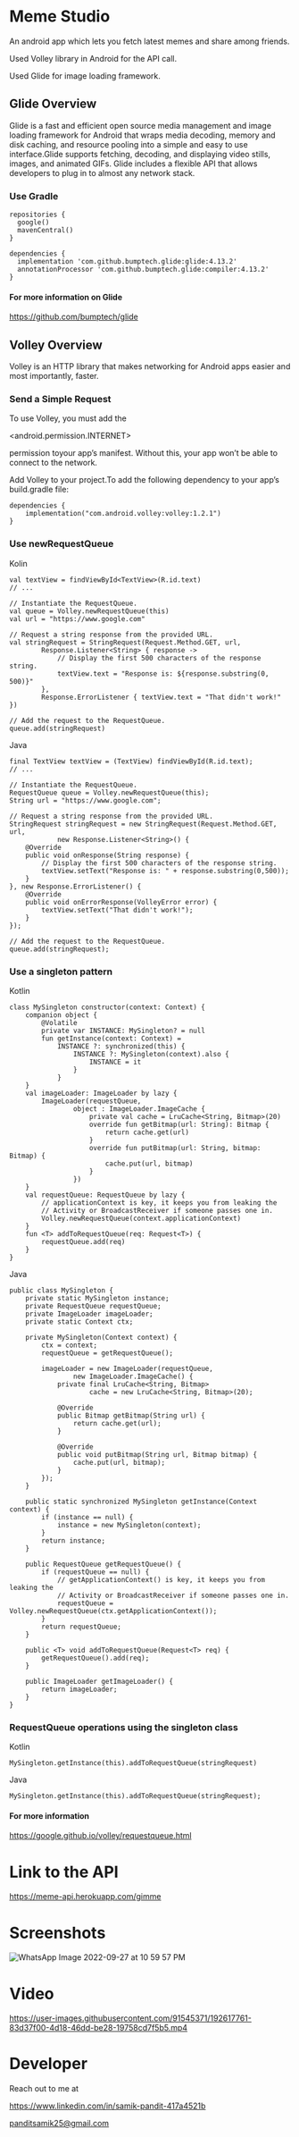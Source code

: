# Meme Studio

An android app which lets you fetch latest memes and share among friends.

Used Volley library in Android for the API call.

Used Glide for image loading framework.

## Glide Overview

Glide is a fast and efficient open source media management and image loading 
framework for Android that wraps media decoding, memory and disk caching, and 
resource pooling into a simple and easy to use interface.Glide supports fetching, 
decoding, and displaying video stills, images, and animated GIFs. Glide includes 
a flexible API that allows developers to plug in to almost any network stack.

### Use Gradle

```
repositories {
  google()
  mavenCentral()
}

dependencies {
  implementation 'com.github.bumptech.glide:glide:4.13.2'
  annotationProcessor 'com.github.bumptech.glide:compiler:4.13.2'
}
```
#### For more information on Glide
<https://github.com/bumptech/glide>

## Volley Overview

Volley is an HTTP library that makes networking for Android apps easier and most importantly, faster.

### Send a Simple Request

To use Volley, you must add the 

<android.permission.INTERNET>

permission toyour app’s manifest. Without this,
your app won’t be able
to connect to the network.

Add Volley to your project.To add the following dependency to your app’s build.gradle file:

```
dependencies {
    implementation("com.android.volley:volley:1.2.1")
}
```

### Use newRequestQueue

Kolin

```
val textView = findViewById<TextView>(R.id.text)
// ...

// Instantiate the RequestQueue.
val queue = Volley.newRequestQueue(this)
val url = "https://www.google.com"

// Request a string response from the provided URL.
val stringRequest = StringRequest(Request.Method.GET, url,
        Response.Listener<String> { response ->
            // Display the first 500 characters of the response string.
            textView.text = "Response is: ${response.substring(0, 500)}"
        },
        Response.ErrorListener { textView.text = "That didn't work!" })

// Add the request to the RequestQueue.
queue.add(stringRequest)
```

Java

```
final TextView textView = (TextView) findViewById(R.id.text);
// ...

// Instantiate the RequestQueue.
RequestQueue queue = Volley.newRequestQueue(this);
String url = "https://www.google.com";

// Request a string response from the provided URL.
StringRequest stringRequest = new StringRequest(Request.Method.GET, url,
            new Response.Listener<String>() {
    @Override
    public void onResponse(String response) {
        // Display the first 500 characters of the response string.
        textView.setText("Response is: " + response.substring(0,500));
    }
}, new Response.ErrorListener() {
    @Override
    public void onErrorResponse(VolleyError error) {
        textView.setText("That didn't work!");
    }
});

// Add the request to the RequestQueue.
queue.add(stringRequest);
```

### Use a singleton pattern

Kotlin

```
class MySingleton constructor(context: Context) {
    companion object {
        @Volatile
        private var INSTANCE: MySingleton? = null
        fun getInstance(context: Context) =
            INSTANCE ?: synchronized(this) {
                INSTANCE ?: MySingleton(context).also {
                    INSTANCE = it
                }
            }
    }
    val imageLoader: ImageLoader by lazy {
        ImageLoader(requestQueue,
                object : ImageLoader.ImageCache {
                    private val cache = LruCache<String, Bitmap>(20)
                    override fun getBitmap(url: String): Bitmap {
                        return cache.get(url)
                    }
                    override fun putBitmap(url: String, bitmap: Bitmap) {
                        cache.put(url, bitmap)
                    }
                })
    }
    val requestQueue: RequestQueue by lazy {
        // applicationContext is key, it keeps you from leaking the
        // Activity or BroadcastReceiver if someone passes one in.
        Volley.newRequestQueue(context.applicationContext)
    }
    fun <T> addToRequestQueue(req: Request<T>) {
        requestQueue.add(req)
    }
}
```

Java

```
public class MySingleton {
    private static MySingleton instance;
    private RequestQueue requestQueue;
    private ImageLoader imageLoader;
    private static Context ctx;

    private MySingleton(Context context) {
        ctx = context;
        requestQueue = getRequestQueue();

        imageLoader = new ImageLoader(requestQueue,
                new ImageLoader.ImageCache() {
            private final LruCache<String, Bitmap>
                    cache = new LruCache<String, Bitmap>(20);

            @Override
            public Bitmap getBitmap(String url) {
                return cache.get(url);
            }

            @Override
            public void putBitmap(String url, Bitmap bitmap) {
                cache.put(url, bitmap);
            }
        });
    }

    public static synchronized MySingleton getInstance(Context context) {
        if (instance == null) {
            instance = new MySingleton(context);
        }
        return instance;
    }

    public RequestQueue getRequestQueue() {
        if (requestQueue == null) {
            // getApplicationContext() is key, it keeps you from leaking the
            // Activity or BroadcastReceiver if someone passes one in.
            requestQueue = Volley.newRequestQueue(ctx.getApplicationContext());
        }
        return requestQueue;
    }

    public <T> void addToRequestQueue(Request<T> req) {
        getRequestQueue().add(req);
    }

    public ImageLoader getImageLoader() {
        return imageLoader;
    }
}
```

### RequestQueue operations using the singleton class

Kotlin

```
MySingleton.getInstance(this).addToRequestQueue(stringRequest)
```

Java

```
MySingleton.getInstance(this).addToRequestQueue(stringRequest);
```

#### For more information

<https://google.github.io/volley/requestqueue.html>


# Link to the API

<https://meme-api.herokuapp.com/gimme>


# Screenshots

![WhatsApp Image 2022-09-27 at 10 59 57 PM](https://user-images.githubusercontent.com/91545371/192615228-1ebdc23d-975b-41f8-9fa3-eb9750773cc7.jpeg)


# Video 



https://user-images.githubusercontent.com/91545371/192617761-83d37f00-4d18-46dd-be28-19758cd7f5b5.mp4



# Developer

Reach out to me at 

<https://www.linkedin.com/in/samik-pandit-417a4521b>

<panditsamik25@gmail.com>


